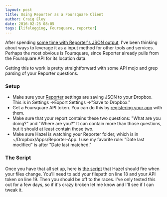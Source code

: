 ```yaml
---  
layout: post 
title: Using Reporter as a Foursquare Client
author: Craig Eley 
date: 2016-02-25 08:05
tags: [lifelogging, Foursquare, reporter]
---
```

After spending [some time with Reporter's JSON output](/lifelogging-with-reporter-and-airtable/), I've been thinking about ways to leverage it as a input method for other tools and services. Perhaps the most obvious is Foursquare, since Reporter already pulls from the Foursquare API for its location data.

Getting this to work is pretty straightforward with some API mojo and grep parsing of your Reporter questions.

### Setup
- Make sure your [Reporter](http://www.reporter-app.com) settings are saving JSON to your Dropbox. This is in Settings ->Export Settings ->"Save to Dropbox."
- Get a Foursquare API token. You can do this by [registering your app](https://foursquare.com/oauth) with them.
- Make sure that your report contains these two questions: "What are you doing?" and "Where are you?" It can contain more than those questions, but it should at least contain those two.
- Make sure Hazel is watching your Reporter folder, which is in ~/Dropbox/Apps/Reporter-App. I use my favorite rule: "Date last modified" is after "Date last matched."

### The Script
Once you have that all set up, here is [the script](https://gist.github.com/craigeley/92e8a01acc4a40d84d16) that Hazel should fire when your files change. You'll need to add your filepath on line 18 and your API token on line 19. Then you should be off to the races. I've only tested this out for a few days, so if it's crazy broken let me know and I'll see if I can tweak it.

<script src="https://gist.github.com/craigeley/92e8a01acc4a40d84d16.js"></script>